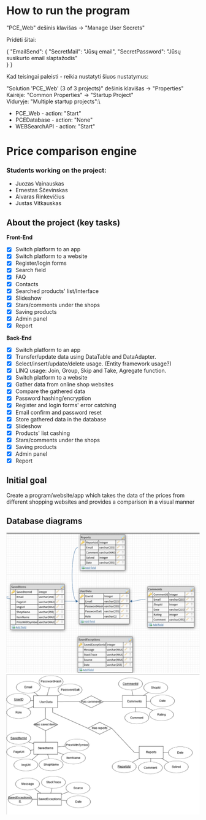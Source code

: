 # How to run the program
"PCE_Web" dešinis klavišas -> "Manage User Secrets"

Pridėti šitai:

{
    "EmailSend": {
        "SecretMail": "Jūsų email",
        "SecretPassword": "Jūsų susikurto email slaptažodis"       
    } 
}

Kad teisingai paleisti - reikia nustatyti šiuos nustatymus:

"Solution 'PCE_Web' (3 of 3 projects)" dešinis klavišas -> "Properties"\
Kairėje: "Common Properties" -> "Startup Project"\
Viduryje: "Multiple startup projects":\
- PCE_Web - action: "Start"
- PCEDatabase - action: "None"
- WEBSearchAPI - action: "Start"

# Price comparison engine
### Students working on the project: 
- Juozas Vainauskas
- Ernestas Ščevinskas
- Aivaras Rinkevičius
- Justas Vitkauskas
## About the project (key tasks)
**Front-End**
- [x] Switch platform to an app
- [x] Switch platform to a website
- [x] Register/login forms
- [x] Search field
- [x] FAQ
- [x] Contacts
- [x] Searched products' list/Interface
- [x] Slideshow
- [x] Stars/comments under the shops
- [x] Saving products
- [x] Admin panel
- [x] Report

**Back-End**
- [x] Switch platform to an app
- [x] Transfer/update data using DataTable and DataAdapter.
- [x] Select/insert/update/delete usage. (Entity framework usage?)
- [x] LINQ usage: Join, Group, Skip and Take, Agregate function.
- [x] Switch platform to a website
- [x] Gather data from online shop websites
- [x] Compare the gathered data
- [x] Password hashing/encryption
- [x] Register and login forms' error catching
- [x] Email confirm and password reset
- [x] Store gathered data in the database
- [x] Slideshow
- [x] Products' list cashing
- [x] Stars/comments under the shops
- [x] Saving products
- [x] Admin panel
- [x] Report

## Initial goal
Create a program/website/app which takes the data of the prices from different shopping websites and provides a comparison in a visual manner

## Database diagrams
![Relational diagram](dbRelationalScheme.PNG)
![ER diagram](erScheme.PNG)

